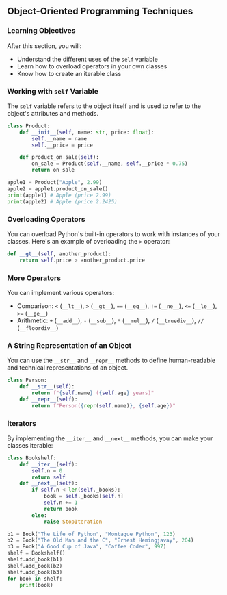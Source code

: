 

## Object-Oriented Programming Techniques

### Learning Objectives
After this section, you will:
- Understand the different uses of the `self` variable
- Learn how to overload operators in your own classes
- Know how to create an iterable class

### Working with `self` Variable

The `self` variable refers to the object itself and is used to refer to the object's attributes and methods.

```python
class Product:
    def __init__(self, name: str, price: float):
        self.__name = name
        self.__price = price

    def product_on_sale(self):
        on_sale = Product(self.__name, self.__price * 0.75)
        return on_sale

apple1 = Product("Apple", 2.99)
apple2 = apple1.product_on_sale()
print(apple1) # Apple (price 2.99)
print(apple2) # Apple (price 2.2425)
```

### Overloading Operators

You can overload Python's built-in operators to work with instances of your classes. Here's an example of overloading the `>` operator:

```python
def __gt__(self, another_product):
    return self.price > another_product.price
```

### More Operators

You can implement various operators:

- Comparison: `<` (`__lt__`), `>` (`__gt__`), `==` (`__eq__`), `!=` (`__ne__`), `<=` (`__le__`), `>=` (`__ge__`)
- Arithmetic: `+` (`__add__`), `-` (`__sub__`), `*` (`__mul__`), `/` (`__truediv__`), `//` (`__floordiv__`)

### A String Representation of an Object

You can use the `__str__` and `__repr__` methods to define human-readable and technical representations of an object.

```python
class Person:
    def __str__(self):
        return f"{self.name} ({self.age} years)"
    def __repr__(self):
        return f"Person({repr(self.name)}, {self.age})"
```

### Iterators

By implementing the `__iter__` and `__next__` methods, you can make your classes iterable:

```python
class Bookshelf:
    def __iter__(self):
        self.n = 0
        return self
    def __next__(self):
        if self.n < len(self._books):
            book = self._books[self.n]
            self.n += 1
            return book
        else:
            raise StopIteration

b1 = Book("The Life of Python", "Montague Python", 123)
b2 = Book("The Old Man and the C", "Ernest Hemingjavay", 204)
b3 = Book("A Good Cup of Java", "Caffee Coder", 997)
shelf = Bookshelf()
shelf.add_book(b1)
shelf.add_book(b2)
shelf.add_book(b3)
for book in shelf:
    print(book)
```

